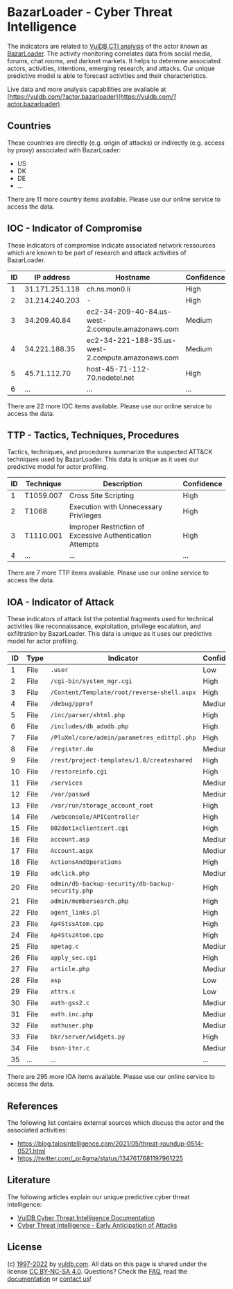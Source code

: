 # BazarLoader - Cyber Threat Intelligence

The indicators are related to [VulDB CTI analysis](https://vuldb.com/?kb.cti) of the actor known as [BazarLoader](https://vuldb.com/?actor.bazarloader). The activity monitoring correlates data from social media, forums, chat rooms, and darknet markets. It helps to determine associated actors, activities, intentions, emerging research, and attacks. Our unique predictive model is able to forecast activities and their characteristics.

Live data and more analysis capabilities are available at [https://vuldb.com/?actor.bazarloader](https://vuldb.com/?actor.bazarloader)

## Countries

These countries are directly (e.g. origin of attacks) or indirectly (e.g. access by proxy) associated with BazarLoader:

* US
* DK
* DE
* ...

There are 11 more country items available. Please use our online service to access the data.

## IOC - Indicator of Compromise

These indicators of compromise indicate associated network ressources which are known to be part of research and attack activities of BazarLoader.

ID | IP address | Hostname | Confidence
-- | ---------- | -------- | ----------
1 | 31.171.251.118 | ch.ns.mon0.li | High
2 | 31.214.240.203 | - | High
3 | 34.209.40.84 | ec2-34-209-40-84.us-west-2.compute.amazonaws.com | Medium
4 | 34.221.188.35 | ec2-34-221-188-35.us-west-2.compute.amazonaws.com | Medium
5 | 45.71.112.70 | host-45-71-112-70.nedetel.net | High
6 | ... | ... | ...

There are 22 more IOC items available. Please use our online service to access the data.

## TTP - Tactics, Techniques, Procedures

Tactics, techniques, and procedures summarize the suspected ATT&CK techniques used by BazarLoader. This data is unique as it uses our predictive model for actor profiling.

ID | Technique | Description | Confidence
-- | --------- | ----------- | ----------
1 | T1059.007 | Cross Site Scripting | High
2 | T1068 | Execution with Unnecessary Privileges | High
3 | T1110.001 | Improper Restriction of Excessive Authentication Attempts | High
4 | ... | ... | ...

There are 7 more TTP items available. Please use our online service to access the data.

## IOA - Indicator of Attack

These indicators of attack list the potential fragments used for technical activities like reconnaissance, exploitation, privilege escalation, and exfiltration by BazarLoader. This data is unique as it uses our predictive model for actor profiling.

ID | Type | Indicator | Confidence
-- | ---- | --------- | ----------
1 | File | `.user` | Low
2 | File | `/cgi-bin/system_mgr.cgi` | High
3 | File | `/Content/Template/root/reverse-shell.aspx` | High
4 | File | `/debug/pprof` | Medium
5 | File | `/inc/parser/xhtml.php` | High
6 | File | `/includes/db_adodb.php` | High
7 | File | `/PluXml/core/admin/parametres_edittpl.php` | High
8 | File | `/register.do` | Medium
9 | File | `/rest/project-templates/1.0/createshared` | High
10 | File | `/restoreinfo.cgi` | High
11 | File | `/services` | Medium
12 | File | `/var/passwd` | Medium
13 | File | `/var/run/storage_account_root` | High
14 | File | `/webconsole/APIController` | High
15 | File | `802dot1xclientcert.cgi` | High
16 | File | `account.asp` | Medium
17 | File | `Account.aspx` | Medium
18 | File | `ActionsAndOperations` | High
19 | File | `adclick.php` | Medium
20 | File | `admin/db-backup-security/db-backup-security.php` | High
21 | File | `admin/membersearch.php` | High
22 | File | `agent_links.pl` | High
23 | File | `Ap4StssAtom.cpp` | High
24 | File | `Ap4StszAtom.cpp` | High
25 | File | `apetag.c` | Medium
26 | File | `apply_sec.cgi` | High
27 | File | `article.php` | Medium
28 | File | `asp` | Low
29 | File | `attrs.c` | Low
30 | File | `auth-gss2.c` | Medium
31 | File | `auth.inc.php` | Medium
32 | File | `authuser.php` | Medium
33 | File | `bkr/server/widgets.py` | High
34 | File | `bson-iter.c` | Medium
35 | ... | ... | ...

There are 295 more IOA items available. Please use our online service to access the data.

## References

The following list contains external sources which discuss the actor and the associated activities:

* https://blog.talosintelligence.com/2021/05/threat-roundup-0514-0521.html
* https://twitter.com/_pr4gma/status/1347617681197961225

## Literature

The following articles explain our unique predictive cyber threat intelligence:

* [VulDB Cyber Threat Intelligence Documentation](https://vuldb.com/?kb.cti)
* [Cyber Threat Intelligence - Early Anticipation of Attacks](https://www.scip.ch/en/?labs.20201022)

## License

(c) [1997-2022](https://vuldb.com/?kb.changelog) by [vuldb.com](https://vuldb.com/?kb.about). All data on this page is shared under the license [CC BY-NC-SA 4.0](https://creativecommons.org/licenses/by-nc-sa/4.0/). Questions? Check the [FAQ](https://vuldb.com/?kb.faq), read the [documentation](https://vuldb.com/?kb) or [contact us](https://vuldb.com/?contact)!
